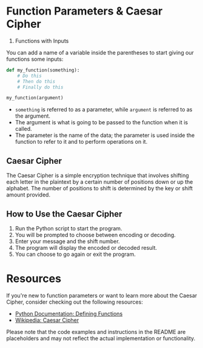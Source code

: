 # Function Parameters & Caesar Cipher

1. Functions with Inputs

You can add a name of a variable inside the parentheses to start giving our functions some inputs:

```python
def my_function(something):
    # Do this
    # Then do this
    # Finally do this

my_function(argument)
```

- `something` is referred to as a parameter, while `argument` is referred to as the argument.
- The argument is what is going to be passed to the function when it is called.
- The parameter is the name of the data; the parameter is used inside the function to refer to it and to perform operations on it.

## Caesar Cipher

The Caesar Cipher is a simple encryption technique that involves shifting each letter in the plaintext by a certain number of positions down or up the alphabet. The number of positions to shift is determined by the key or shift amount provided.

## How to Use the Caesar Cipher

1. Run the Python script to start the program.
2. You will be prompted to choose between encoding or decoding.
3. Enter your message and the shift number.
4. The program will display the encoded or decoded result.
5. You can choose to go again or exit the program.

# Resources

If you're new to function parameters or want to learn more about the Caesar Cipher, consider checking out the following resources:

- [Python Documentation: Defining Functions](https://docs.python.org/3/tutorial/controlflow.html#defining-functions)
- [Wikipedia: Caesar Cipher](https://en.wikipedia.org/wiki/Caesar_cipher)

Please note that the code examples and instructions in the README are placeholders and may not reflect the actual implementation or functionality.
